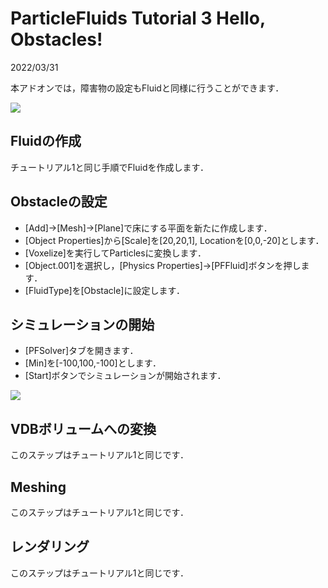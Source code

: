 # ParticleFluids Tutorial 3 Hello, Obstacles!

2022/03/31 

本アドオンでは，障害物の設定もFluidと同様に行うことができます．

[![](https://img.youtube.com/vi/ZdV1nFPjT_k/0.jpg)](https://www.youtube.com/watch?v=ZdV1nFPjT_k)

## Fluidの作成
チュートリアル1と同じ手順でFluidを作成します．

## Obstacleの設定

- [Add]->[Mesh]->[Plane]で床にする平面を新たに作成します．
- [Object Properties]から[Scale]を[20,20,1], Locationを[0,0,-20]とします．
- [Voxelize]を実行してParticlesに変換します．
- [Object.001]を選択し，[Physics Properties]->[PFFluid]ボタンを押します．
- [FluidType]を[Obstacle]に設定します．

## シミュレーションの開始
 - [PFSolver]タブを開きます．
 - [Min]を[-100,100,-100]とします．
 - [Start]ボタンでシミュレーションが開始されます．
 
[![](https://img.youtube.com/vi/FxPfhIqnM1U/0.jpg)](https://www.youtube.com/watch?v=FxPfhIqnM1U)

## VDBボリュームへの変換
このステップはチュートリアル1と同じです．

## Meshing
このステップはチュートリアル1と同じです．

## レンダリング
このステップはチュートリアル1と同じです．
